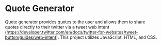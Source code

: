 # Quote Generator

Quote generator provides quotes to the user and allows them to share quotes directly to their twitter via a tweet web intent (https://developer.twitter.com/en/docs/twitter-for-websites/tweet-button/guides/web-intent). This project utilizes JavaScript, HTML, and CSS.